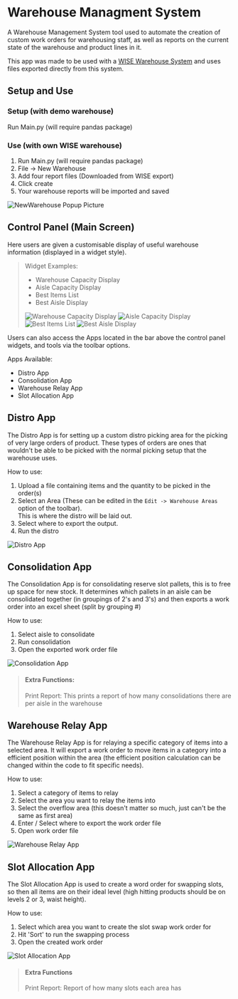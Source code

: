 # Warehouse Managment System

A Warehouse Management System tool used to automate the creation of custom work orders for warehousing staff, as well as reports on the 
current state of the warehouse and product lines in it. 

This app was made to be used with a [WISE Warehouse System](http://www.wisesystems.com.au/index.htm) and uses files exported directly from this system.

## Setup and Use

### Setup (with demo warehouse)
Run Main.py (will require pandas package)

### Use (with own WISE warehouse)
1) Run Main.py (will require pandas package)
2) File -> New Warehouse 
3) Add four report files (Downloaded from WISE export)
4) Click create
5) Your warehouse reports will be imported and saved

![NewWarehouse Popup Picture](https://i.imgur.com/6agSXxd.png)

## Control Panel (Main Screen)
Here users are given a customisable display of useful warehouse information (displayed in a widget style).

> Widget Examples:
> - Warehouse Capacity Display
> - Aisle Capacity Display
> - Best Items List
> - Best Aisle Display
>
> ![Warehouse Capacity Display](https://i.imgur.com/Q96NQDh.png) ![Aisle Capacity Display](https://i.imgur.com/v4APKPj.png)  
> ![Best Items List](https://i.imgur.com/9aD0Z0S.png) ![Best Aisle Display](https://i.imgur.com/4SelfEq.png)

Users can also access the Apps located in the bar above the control panel widgets, and tools via the toolbar options.

Apps Available:
- Distro App
- Consolidation App
- Warehouse Relay App
- Slot Allocation App

## Distro App

The Distro App is for setting up a custom distro picking area for the picking of very large orders of product. These types of orders are 
ones that wouldn't be able to be picked with the normal picking setup that the warehouse uses.

How to use:

1) Upload a file containing items and the quantity to be picked in the order(s)
2) Select an Area (These can be edited in the `Edit -> Warehouse Areas` option of the toolbar).<br/>
  This is where the distro will be laid out.
3) Select where to export the output.
4) Run the distro

![Distro App](https://i.imgur.com/C7aLFYS.png)

## Consolidation App

The Consolidation App is for consolidating reserve slot pallets, this is to free up space for new stock. It determines which pallets in an aisle can be consolidated together (in groupings of 2's and 3's) and then exports a work order into an excel sheet (split by grouping #)

How to use:

1) Select aisle to consolidate
2) Run consolidation
3) Open the exported work order file

![Consolidation App](https://i.imgur.com/llgtuTA.png)

> #### Extra Functions:
> Print Report: This prints a report of how many consolidations there are per aisle in the warehouse

## Warehouse Relay App

The Warehouse Relay App is for relaying a specific category of items into a selected area. It will export a work order to move items in a category into a efficient position within the area (the efficient position calculation can be changed within the code to fit specific needs).

How to use:

1) Select a category of items to relay
2) Select the area you want to relay the items into
3) Select the overflow area (this doesn't matter so much, just can't be the same as first area)
4) Enter / Select where to export the work order file
5) Open work order file

![Warehouse Relay App](https://i.imgur.com/Sl6cT1d.png)

## Slot Allocation App

The Slot Allocation App is used to create a word order for swapping slots, so then all items are on their ideal level (high hitting products should be on levels 2 or 3, waist height).

How to use:

1) Select which area you want to create the slot swap work order for
2) Hit 'Sort' to run the swapping process
3) Open the created work order

![Slot Allocation App](https://i.imgur.com/Xgm15rV.png)

> #### Extra Functions
> Print Report: Report of how many slots each area has
